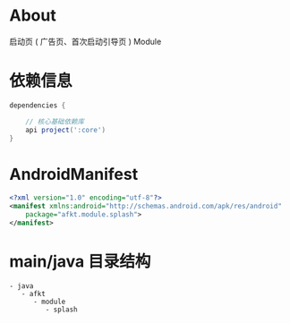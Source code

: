 
# About

启动页 ( 广告页、首次启动引导页 ) Module

# 依赖信息

```groovy
dependencies {

    // 核心基础依赖库
    api project(':core')
}
```

# AndroidManifest

```xml
<?xml version="1.0" encoding="utf-8"?>
<manifest xmlns:android="http://schemas.android.com/apk/res/android"
    package="afkt.module.splash">
</manifest>
```

# main/java 目录结构

```
- java                           
   - afkt                        
      - module                   
         - splash                
```

